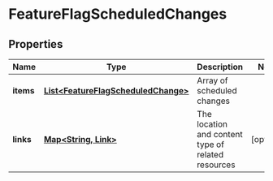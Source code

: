 

# FeatureFlagScheduledChanges


## Properties

| Name | Type | Description | Notes |
|------------ | ------------- | ------------- | -------------|
|**items** | [**List&lt;FeatureFlagScheduledChange&gt;**](FeatureFlagScheduledChange.md) | Array of scheduled changes |  |
|**links** | [**Map&lt;String, Link&gt;**](Link.md) | The location and content type of related resources |  [optional] |



